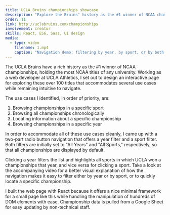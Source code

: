 ```yaml
---
title: UCLA Bruins championships showcase
description: "Explore the Bruins’ history as the #1 winner of NCAA championships"
order: 11
link: http://uclabruins.com/championships
involvement: creator
skills: React, ES6, Sass, UI design
media:
  - type: video
    filename: 1.mp4
    caption: "Navigation demo: filtering by year, by sport, or by both."
---
```


The UCLA Bruins have a rich history as the #1 winner of NCAA championships, holding the most NCAA titles of any university. Working as a web developer at UCLA Athletics, I set out to design an interactive page for exploring these over 100 titles that accommodates several use cases while remaining intuitive to navigate.

The use cases I identified, in order of priority, are:

1. Browsing championships in a specific sport
2. Browsing all championships chronologically
4. Locating information about a specific championship
3. Browsing championships in a specific year

In order to accommodate all of these use cases cleanly, I came up with a two-part radio button navigation that offers a year filter and a sport filter. Both filters are initially set to "All Years" and "All Sports," respectively, so that all championships are displayed by default.

Clicking a year filters the list and highlights all sports in which UCLA won a championships that year, and vice versa for clicking a sport. Take a look at the accompanying video for a better visual explanation of how the navigation makes it easy to filter either by year or by sport, or to quickly locate a specific championship.

I built the web page with React because it offers a nice minimal framework for a small page like this while handling the manipulation of hundreds of DOM elements with ease. Championship data is pulled from a Google Sheet for easy updating by non-technical staff.
